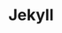 ---
layout: tag-blog
title: Jekyll
slug: jekyll
category: dev
menu: false
order: 4
comments: true
---